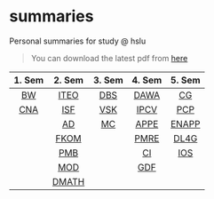 # summaries
Personal summaries for study @ hslu

> You can download the latest pdf from [here][1]

| 1. Sem     | 2. Sem       | 3. Sem     | 4. Sem       | 5. Sem         |
|:----------:|:------------:|:----------:|:------------:|:--------------:|
| [BW](bw)   | [ITEO](iteo) | [DBS](dbs) | [DAWA](dawa) | [CG](cg)       |
| [CNA](cna) | [ISF](isf)   | [VSK](vsk) | [IPCV](ipcv) | [PCP](pcp)     |
|            | [AD](ad)     | [MC](mc)   | [APPE](appe) | [ENAPP](enapp) |
|            | [FKOM](fkom) |            | [PMRE](pmre) | [DL4G](dl4g)   |
|            | [PMB](pmb)   |            | [CI](ci)     | [IOS](ios)     |
|            | [MOD](pmb)   |            | [GDF](gdf)   |                |
|            | [DMATH][2]   |            |              |                |

[1]: https://github.com/chefe/summaries/releases
[2]: https://github.com/hslu-students/dmath
